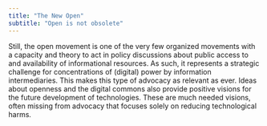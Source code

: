 ```yaml
---
title: "The New Open"
subtitle: "Open is not obsolete"
---
```

Still, the open movement is one of the very few organized movements with a capacity and theory to act in policy discussions about public access to and availability of informational resources. As such, it represents a strategic challenge for concentrations of (digital) power by information intermediaries. This makes this type of advocacy as relevant as ever.
Ideas about openness and the digital commons also provide positive visions for the future development of technologies. These are much needed visions, often missing from advocacy that focuses solely on reducing technological harms.
